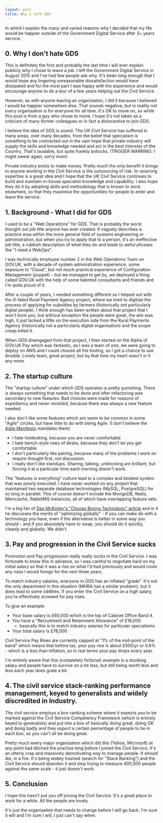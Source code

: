 ```yaml
---
layout: post
title: Why I left GDS
---
```

In which I explain the many and varied reasons why I decided that my life would
be happier outside of the Government Digital Service after 3+ years service.

## 0. Why I don't hate GDS

This is definitely the first and probably the last time I will ever explain
publicly why I chose to leave a job. I left the Government Digital Service in
August 2015 and I've had few people ask why. It's been long enough that I would
hope any lingering unreasonable dissatisfaction would have dissipated and for
the most part I was happy with the experience and would encourage anyone to do a
tour of a few years helping out the Civil Service.

However, as with anyone leaving an organisation, I did it because I believed I
would be happier somewhere else. That sounds negative, but in reality not every
organisation is for everyone for all time. It's OK to move on, so while this
post is from a guy who chose to move, I hope it's not taken as a criticism of
many former colleagues or in fact a disincentive to join GDS.

I believe the idea of GDS is sound. The UK Civil Service has suffered in many
areas, over many decades, from the belief that specialism is something to be
contracted out in the vain hope that private industry will supply the skills and
knowledge needed and act in the best interests of the Country. That's laudable,
but quite frankly bollocks. (TRIGGER WARNING: I might swear again, sorry mum)

Private industry exists to make money. Pretty much the only benefit it brings to
anyone working in the Civil Service is the outsourcing of risk. In-sourcing
expertise is a great idea and I hope that the UK Civil Service continues to
build and maintain in-house specialist knowledge and capability. I also hope
they do it by adopting skills and methodology that is known to work elsewhere,
so that they maximise the opportunities for people to enter and leave the
service.

## 1. Background - What I did for GDS

I used to be a "Web Operations" for GDS. That is probably the worst thought
out job title anyone has ever created. It vaguely describes a practice
area within the more general field of systems engineering or administration, but
when you try to apply that to a person, it's an ineffective job title, a rubbish
description of what they do and leads to awful phrases like "I need a WebOps".

I was technically employee number 2 in the Web Operations Team on GOV.UK, with
a decade of system administration experience, some exposure to "Cloud", but
not much practical experience of Configuration Management (puppet) - but we
managed to get by, we deployed a thing called GOV.UK with the help of some
talented consultants and friends and I'm quite proud of it.

After a couple of years, I needed something different so I helped out with the
ill-fated Rural Payment Agency project, where we tried to digitize the process
of applying for subsidies by farmers (historically not particularly digital
people). I think enough has been written about that project that I won't bore
you, but without exception the people were great, the aim was high, it just
lacked a little on the execution side from the Rural Payments Agency (historically
not a particularly digital organisation) and the scope creep killed it.

When GDS disengaged from that project, I then started on the Alpha of GOV.UK Pay
which was fantastic, as I was a team of one, we were going to deploy on AWS and
I could choose all the tooling, so I got a chance to use Ansible. Lovely team,
great project, but by that time my heart wasn't in it any more.

## 2. The startup culture

The "startup culture" under which GDS operates is pretty punishing. There is
always something that needs to be done and ofter refactoring was secondary to
new features. Bad choices were made for reasons of expediency and never
revisited, because there was always a new feature needed.

I also don't like some features which are seem to be common in some "Agile"
circles, but have little to do with being Agile. (I don't believe the [Agile
 Manifesto](http://agilemanifesto.org) mandates them)

 - I hate hotdesking, because you are never comfortable
 - I hate bench-style rows of desks, because they don't let you get comfortable
 - I don't particularly like pairing, because many of the problems I work on
   require thought first, not discussion
 - I really don't like standups. Sharing, talking, unblocking are brilliant, but
   forcing it at a particular time each morning doesn't work.

The "features is everything" culture lead to a complex and bloated system that
was poorly executed. I have never worked on any project that maintained two
separate database technologies (MySQL, PostgreSQL) for so long in parallel. This
of course doesn't include the MongoDB, Redis, Memcache, RabbitMQ instances, all
of which have overlapping feature sets.

I'm a big fan of [Dan McKinley's "Choose Boring Technology" article](http://mcfunley.com/choose-boring-technology)
and in it he discusses the merits of "optimizing globally" - if you can make do
with a technology you have, even if the alternative is better in some way you
should - and if you absolutely have to swap, you should do it quickly, cleanly
and globally. We didn't.

## 3. Pay and progression in the Civil Service sucks

Promotion and Pay progression really really sucks in the Civil Service. I was
fortunate to know this in advance, so I was careful to negotiate hard on my
initial salary so that it was a rise on what I'd had previously and would cover
any rises I would forego for the next three years.

To match industry salaries, everyone in GDS has an inflated "grade". It's not the
only department in this situation (MHRA has a similar problem), but it does lead
to some oddities. If you enter the Civil Service on a high salary, you're
effectively screwed for pay rises.

To give an example:

 - Your base salary is £60,000 which is the top of Cabinet Office Band A
 - You have a "Recruitment and Retainment Allowance" of £18,000
   - basically this is to match industry salaries for particular specialisms
 - Your total salary is £78,000

Civil Service Pay Rises are currently capped at "1% of the mid-point of the band"
which means that before tax, your pay rise is about £500/yr or 0.6% - which is
a less than inflation, so in real terms your pay drops every year.

I'm entirely aware that this (completely fictional) example is a stonking salary
and people have to survive on a lot less, but still being worth less and less
each year does grate a bit.

## 4. The civil service stack-ranking performance management, keyed to generalists and widely discredited in Industry.

The civil service employs a box-ranking scheme where it expects you to be marked
against the Civil Service Competency Framework (which is entirely keyed to
generalists) and put into a box of basically doing great, doing OK and doing badly
and they _expect_ a certain percentage of people to be in each box, so you can't
all be doing great.

Pretty much every major organisation which did this (Yahoo, Microsoft) at any
point had ditched the practise long before I joined the Civil Service. It's an
utterly crap and massively demotivating way to manage people. It should die, in a
fire. It's being widely trashed (search for "Stack Ranking") and the Civil
Service should abandon it and stop trying to measure 400,000 people against the
same scale - it just doesn't work.

## 5. Conclusion

I hope this hasn't put you off joining the Civil Service. It's a great place to
work for a while. All the people are lovely.

It's just the organisation that needs to change before I will go back. I'm sure
it will and I'm sure I will, I just can't say when.
